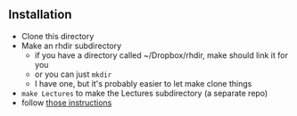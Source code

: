 ## Installation

* Clone this directory
* Make an rhdir subdirectory
	* if you have a directory called ~/Dropbox/rhdir, make should link it for you
	* or you can just `mkdir`
	* I have one, but it's probably easier to let make clone things
* `make Lectures` to make the Lectures subdirectory (a separate repo)
* follow [those instructions](https://github.com/Bio3SS/Lectures/blob/master/README.md)

